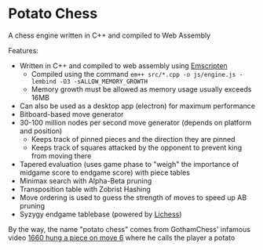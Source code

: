 # Potato Chess

A chess engine written in C++ and compiled to Web Assembly

Features:
 * Written in C++ and compiled to web assembly using [Emscripten](https://github.com/emscripten-core/emscripten)
   * Compiled using the command `em++ src/*.cpp -o js/engine.js -lembind -O3 -sALLOW_MEMORY_GROWTH`
   * Memory growth must be allowed as memory usage usually exceeds 16MB
 * Can also be used as a desktop app (electron) for maximum performance
 * Bitboard-based move generator
 * 30-100 million nodes per second move generator (depends on platform and position)
   * Keeps track of pinned pieces and the direction they are pinned
   * Keeps track of squares attacked by the opponent to prevent king from moving there
 * Tapered evaluation (uses game phase to "weigh" the importance of midgame score to endgame score) with piece tables
 * Minimax search with Alpha-Beta pruning
 * Transposition table with Zobrist Hashing
 * Move ordering is used to guess the strength of moves to speed up AB pruning
 * Syzygy endgame tablebase (powered by [Lichess](https://github.com/lichess-org/lila-tablebase))

By the way, the name "potato chess" comes from GothamChess' infamous video [1660 hung a piece on move 6](https://www.youtube.com/watch?v=7MRNWxCuIrI) where he calls the player a potato